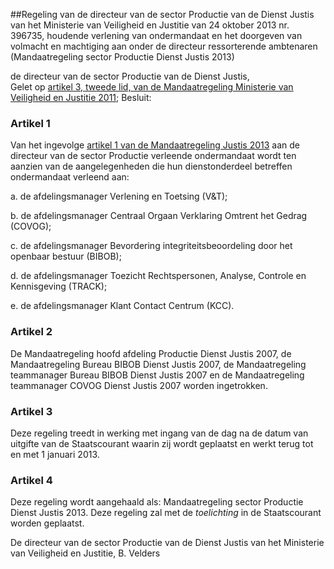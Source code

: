 <meta http-equiv='Content-Type' content='text/html; charset=utf-8' />

##Regeling van de directeur van de sector Productie van de Dienst Justis van het Ministerie van Veiligheid en Justitie van 24 oktober 2013 nr. 396735, houdende verlening van ondermandaat en het doorgeven van volmacht en machtiging aan onder de directeur ressorterende ambtenaren (Mandaatregeling sector Productie Dienst Justis 2013)

de directeur van de sector Productie van de Dienst Justis,  
Gelet op [artikel 3, tweede lid, van de Mandaatregeling Ministerie van Veiligheid en Justitie 2011](../../../../../../../../ministeriele-regeling/mandaatregeling/ministerie/van/veiligheid/en/justitie/2011/BWBR0030842/README.md);
Besluit:    

### Artikel  1  

Van het ingevolge [artikel 1 van de Mandaatregeling Justis 2013](../../../../../../../../ministeriele-regeling/mandaatregeling/dienst/justis/2013/BWBR0034055/README.md) aan de directeur van de sector Productie verleende ondermandaat wordt ten aanzien van de aangelegenheden die hun dienstonderdeel betreffen ondermandaat verleend aan: 

a. de afdelingsmanager Verlening en Toetsing (V&T);  

b. de afdelingsmanager Centraal Orgaan Verklaring Omtrent het Gedrag (COVOG);  

c. de afdelingsmanager Bevordering integriteitsbeoordeling door het openbaar bestuur (BIBOB);  

d. de afdelingsmanager Toezicht Rechtspersonen, Analyse, Controle en Kennisgeving (TRACK);  

e. de afdelingsmanager Klant Contact Centrum (KCC).   

### Artikel  2  

De Mandaatregeling hoofd afdeling Productie Dienst Justis 2007, de Mandaatregeling Bureau BIBOB Dienst Justis 2007, de Mandaatregeling teammanager Bureau BIBOB Dienst Justis 2007 en de Mandaatregeling teammanager COVOG Dienst Justis 2007 worden ingetrokken. 

### Artikel  3  

Deze regeling treedt in werking met ingang van de dag na de datum van uitgifte van de Staatscourant waarin zij wordt geplaatst en werkt terug tot en met 1 januari 2013. 

### Artikel  4  

Deze regeling wordt aangehaald als: Mandaatregeling sector Productie Dienst Justis 2013. 
Deze regeling zal met de *toelichting* in de Staatscourant worden geplaatst.  

De directeur van de sector Productie van de Dienst Justis van het Ministerie van Veiligheid en Justitie, 
B. Velders     
